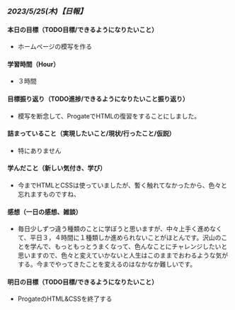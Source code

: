 ### *2023/5/25(木)【日報】*

#### 本日の目標（TODO目標/できるようになりたいこと）
+ ホームページの模写を作る
#### 学習時間（Hour）
+ ３時間
#### 目標振り返り（TODO進捗/できるようになりたいこと振り返り）
+ 模写を断念して、ProgateでHTMLの復習をすることにしました。
#### 詰まっていること（実現したいこと/現状/行ったこと/仮説）
+ 特にありません
#### 学んだこと（新しい気付き、学び）
+ 今までHTMLとCSSは使っていましたが、暫く触れてなかったから、色々と忘れますものですね、
#### 感想（一日の感想、雑談）
+ 毎日少しずつ違う種類のことに学ぼうと思いますが、中々上手く進めなくて、平日３，４時間に１種類しか進められないことがほとんです。沢山のことを学んで、もっともっとうまくなって、色んなことにチャレンジしたいと思いますので、色々と変えていかないと人生はこのままでおわるような気がする。今までやってきたことを変えるのはなかなか難しいです。
#### 明日の目標（TODO目標/できるようになりたいこと）
+ ProgateのHTML&CSSを終了する